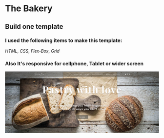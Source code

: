 # The Bakery
## Build one template 
### I used the following items to make this template:
*HTML*, *CSS*, *Flex-Box*, *Grid*

### Also It's **responsive** for cellphone, Tablet or wider screen

![bakery template](images/First_page.png)
